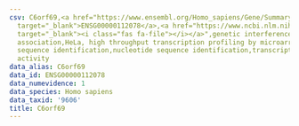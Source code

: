 ```yaml
---
csv: C6orf69,<a href="https://www.ensembl.org/Homo_sapiens/Gene/Summary?db=core;g=ENSG00000112078"
  target="_blank">ENSG00000112078</a>,<a href="https://www.ncbi.nlm.nih.gov/pubmed/17216044"
  target="_blank"><i class="fas fa-file"></i></a>",genetic interference,functional
  association,HeLa, high throughput transcription profiling by microarray,nucleotide
  sequence identification,nucleotide sequence identification,transcriptional regulation,down-regulates
  activity
data_alias: C6orf69
data_id: ENSG00000112078
data_numevidence: 1
data_species: Homo sapiens
data_taxid: '9606'
title: C6orf69
---
```

